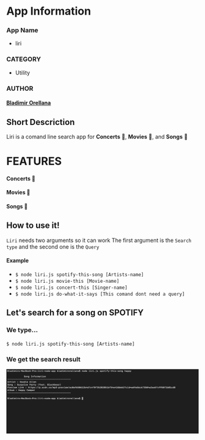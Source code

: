# App Information
### App Name
- liri
### CATEGORY
- Utility

### AUTHOR
#### [Bladimir Orellana](https://bladimirorellana.com)


## Short Descriction

Liri is a comand line  search app for **Concerts** :microphone:, **Movies** :movie_camera:, and  **Songs** :musical_note: 


# FEATURES
#### **Concerts** :microphone:
#### **Movies** :movie_camera:
#### **Songs** :musical_note:

## How to use it!

`Liri` needs two arguments so it can work
The first argument is the `Search type` and the second one is the `Query`

#### Example 

- `$ node liri.js spotify-this-song [Artists-name]`
- `$ node liri.js movie-this [Movie-name]`
- `$ node liri.js concert-this [Singer-name]`
- `$ node liri.js do-what-it-says [This comand dont need a query]`

## Let's search for a song on SPOTIFY
### We type...

`$ node liri.js spotify-this-song [Artists-name]`

### We get the search result

![alt text](images/spotify.png)









